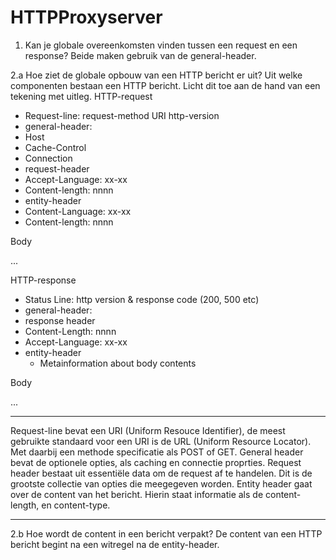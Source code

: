 # HTTPProxyserver

1.  Kan je globale overeenkomsten vinden tussen een request en een response?
  Beide maken gebruik van de general-header.
  

2.a Hoe ziet de globale opbouw van een HTTP bericht er uit? Uit welke componenten bestaan een HTTP bericht. Licht dit toe aan de hand van een tekening met uitleg.
HTTP-request
 - Request-line: request-method URI http-version
 - general-header: 
  - Host
  - Cache-Control
  - Connection
 - request-header
  - Accept-Language: xx-xx
  - Content-length: nnnn
 - entity-header
  - Content-Language: xx-xx
  - Content-length: nnnn
  
Body

  ...
  
HTTP-response
 - Status Line: http version & response code (200, 500 etc)
 - general-header: 
 - response header
  - Content-Length: nnnn
  - Accept-Language: xx-xx
 - entity-header
   - Metainformation about body contents
   
Body

 ...
 
 --------------
 
 Request-line bevat een URI (Uniform Resouce Identifier), de meest gebruikte standaard voor een URI is de URL (Uniform Resource Locator). Met daarbij een methode specificatie als POST of GET.
 General header bevat de optionele opties, als caching en connectie proprties.
 Request header bestaat uit essentiële data om de request af te handelen. Dit is de grootste collectie van opties die meegegeven worden.
 Entity header gaat over de content van het bericht. Hierin staat informatie als de content-length, en content-type.
 
 --------------
 

2.b Hoe wordt de content in een bericht verpakt?
  De content van een HTTP bericht begint na een witregel na de entity-header.
  
  
  
